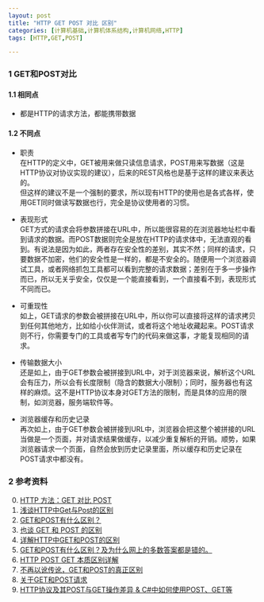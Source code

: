 ```yaml
--- 
layout: post
title: "HTTP GET POST 对比 区别"
categories: [计算机基础,计算机体系结构,计算机网络,HTTP]
tags: [HTTP,GET,POST]

---
```



### 1 GET和POST对比

#### 1.1 相同点
+ 都是HTTP的请求方法，都能携带数据

#### 1.2 不同点
+ 职责    
在HTTP的定义中，GET被用来做只读信息请求，POST用来写数据（这是HTTP协议对协议实现的建议），后来的REST风格也是基于这样的建议来表达的。     
但这样的建议不是一个强制的要求，所以现有HTTP的使用也是各式各样，使用GET同时做读写数据也行，完全是协议使用者的习惯。

+ 表现形式     
GET方式的请求会将参数拼接在URL中，所以能很容易的在浏览器地址栏中看到请求的数据。而POST数据则完全是放在HTTP的请求体中，无法直观的看到。有说法是因为如此，两者存在安全性的差别，其实不然；同样的请求，只要数据不加密，他们的安全性是一样的，都是不安全的。随便用一个浏览器调试工具，或者网络抓包工具都可以看到完整的请求数据；差别在于多一步操作而已，所以无关乎安全，仅仅是一个能直接看到，一个直接看不到，表现形式不同而已。

+ 可重现性      
如上，GET请求的参数会被拼接在URL中，所以你可以直接将这样的请求拷贝到任何其他地方，比如给小伙伴测试，或者将这个地址收藏起来。POST请求则不行，你需要专门的工具或者写专门的代码来做这事，才能复现相同的请求。

+ 传输数据大小    
还是如上，由于GET参数会被拼接到URL中，对于浏览器来说，解析这个URL会有压力，所以会有长度限制（隐含的数据大小限制）；同时，服务器也有这样的麻烦。这不是HTTP协议本身对GET方法的限制，而是具体的应用的限制，如浏览器，服务端软件等。

+ 浏览器缓存和历史记录     
再次如上，由于GET参数会被拼接到URL中，浏览器会把这整个被拼接的URL当做是一个页面，并对请求结果做缓存，以减少重复解析的开销。顺势，如果浏览器请求一个页面，自然会放到历史记录里面，所以缓存和历史记录在POST请求中都没有。



### 2 参考资料
0. [HTTP 方法：GET 对比 POST](http://www.w3school.com.cn/tags/html_ref_httpmethods.asp)
0. [浅谈HTTP中Get与Post的区别](http://www.cnblogs.com/hyddd/archive/2009/03/31/1426026.html)
0. [GET和POST有什么区别？](http://kb.cnblogs.com/page/188928/)
0. [也谈 GET 和 POST 的区别](http://www.cnblogs.com/ldp615/archive/2012/07/27/http-get-post.html)
0. [详解HTTP中GET和POST的区别](http://www.jellythink.com/archives/806)
0. [GET和POST有什么区别？及为什么网上的多数答案都是错的。](http://www.cnblogs.com/nankezhishi/archive/2012/06/09/getandpost.html)
0. [HTTP POST GET 本质区别详解](http://blog.csdn.net/gideal_wang/article/details/4316691)
0. [不再以讹传讹，GET和POST的真正区别](http://www.nowamagic.net/librarys/veda/detail/1919)
0. [关于GET和POST请求](http://www.cnblogs.com/xyang/archive/2012/07/06/2579383.html)
0. [HTTP协议及其POST与GET操作差异 & C#中如何使用POST、GET等](http://www.cnblogs.com/skynet/archive/2010/05/18/1738301.html)